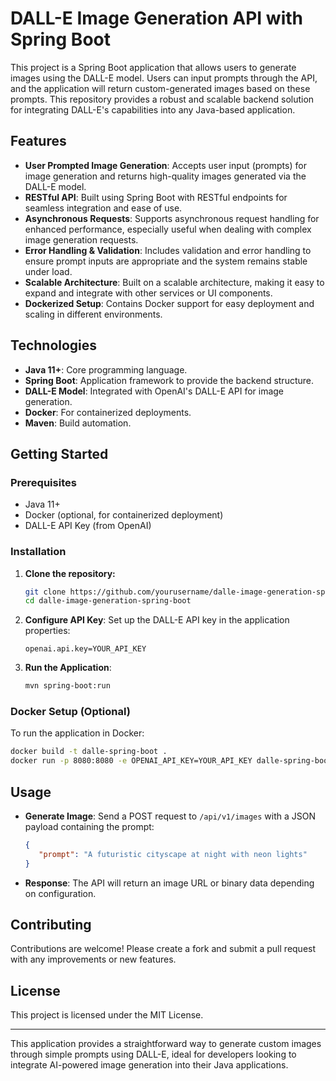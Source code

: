 # DALL-E Image Generation API with Spring Boot

This project is a Spring Boot application that allows users to generate images using the DALL-E model. Users can input prompts through the API, and the application will return custom-generated images based on these prompts. This repository provides a robust and scalable backend solution for integrating DALL-E's capabilities into any Java-based application.

## Features

- **User Prompted Image Generation**: Accepts user input (prompts) for image generation and returns high-quality images generated via the DALL-E model.
- **RESTful API**: Built using Spring Boot with RESTful endpoints for seamless integration and ease of use.
- **Asynchronous Requests**: Supports asynchronous request handling for enhanced performance, especially useful when dealing with complex image generation requests.
- **Error Handling & Validation**: Includes validation and error handling to ensure prompt inputs are appropriate and the system remains stable under load.
- **Scalable Architecture**: Built on a scalable architecture, making it easy to expand and integrate with other services or UI components.
- **Dockerized Setup**: Contains Docker support for easy deployment and scaling in different environments.

## Technologies

- **Java 11+**: Core programming language.
- **Spring Boot**: Application framework to provide the backend structure.
- **DALL-E Model**: Integrated with OpenAI's DALL-E API for image generation.
- **Docker**: For containerized deployments.
- **Maven**: Build automation.

## Getting Started

### Prerequisites
- Java 11+
- Docker (optional, for containerized deployment)
- DALL-E API Key (from OpenAI)

### Installation

1. **Clone the repository:**
   ```bash
   git clone https://github.com/yourusername/dalle-image-generation-spring-boot.git
   cd dalle-image-generation-spring-boot
   ```

2. **Configure API Key**:
   Set up the DALL-E API key in the application properties:
   ```properties
   openai.api.key=YOUR_API_KEY
   ```

3. **Run the Application**:
   ```bash
   mvn spring-boot:run
   ```

### Docker Setup (Optional)
To run the application in Docker:
```bash
docker build -t dalle-spring-boot .
docker run -p 8080:8080 -e OPENAI_API_KEY=YOUR_API_KEY dalle-spring-boot
```

## Usage

- **Generate Image**: Send a POST request to `/api/v1/images` with a JSON payload containing the prompt:
   ```json
   {
      "prompt": "A futuristic cityscape at night with neon lights"
   }
   ```

- **Response**: The API will return an image URL or binary data depending on configuration.

## Contributing

Contributions are welcome! Please create a fork and submit a pull request with any improvements or new features.

## License

This project is licensed under the MIT License.

---

This application provides a straightforward way to generate custom images through simple prompts using DALL-E, ideal for developers looking to integrate AI-powered image generation into their Java applications.
